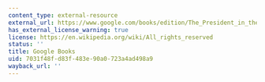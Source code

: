 ```yaml
---
content_type: external-resource
external_url: https://www.google.com/books/edition/The_President_in_the_Legislative_Arena/iDJvMy_mJ2AC?hl=en&gbpv=1
has_external_license_warning: true
license: https://en.wikipedia.org/wiki/All_rights_reserved
status: ''
title: Google Books
uid: 7031f48f-d83f-483e-90a0-723a4ad498a9
wayback_url: ''
---
```

